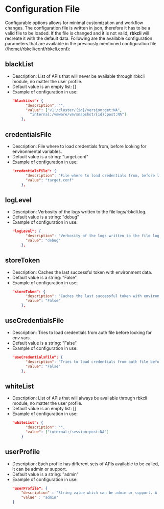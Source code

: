 # Configuration File

Configurable options allows for minimal customization and workflow changes. The configuration file is written in json, therefore it has to be a valid file to be loaded. If the file is changed and it is not valid, **rbkcli** will recreate it with the default data.
Following are the available configuration parameters that are available in the previously mentioned configuration file (/home/<user>/rbkcli/conf/rbkcli.conf):

## blackList
* Description: List of APIs that will never be available through rbkcli module, no matter the user profile.
* Default value is an empty list: []
* Example of configuration in use:
	```json
	"blackList": {
		  "description": "",
		  "value": ["v1:/cluster/{id}/version:get:NA",
			"internal:/vmware/vm/snapshot/{id}:post:NA"]
		},
	```

## credentialsFile
* Description: File where to load credentials from, before looking for environmental variables.
* Default value is a string: "target.conf"
* Example of configuration in use:
	```json
	"credentialsFile": {
		  "description": "File where to load credentials from, before looking for env vars.",
		  "value": "target.conf"
		},
	```

## logLevel
* Description: Verbosity of the logs written to the file logs/rbkcli.log.
* Default value is a string: "debug"
* Example of configuration in use:
	```json
	"logLevel": {
		  "description": "Verbosity of the logs written to the file logs/rbkcli.log.",
		  "value": "debug"
		},
	```

## storeToken
* Description: Caches the last successful token with environment data.
* Default value is a string: "False"
* Example of configuration in use:
	```json
	"storeToken": {
		  "description": "Caches the last successful token with environment data.",
		  "value": "False"
		},
	```

## useCredentialsFile
* Description: Tries to load credentials from auth file before looking for env vars.
* Default value is a string: "False"
* Example of configuration in use:
	```json
	"useCredentialsFile": {
		  "description": "Tries to load credentials from auth file before looking for env vars.",
		  "value": "False"
		},
	```

## whiteList
* Description: List of APIs that will always be available through rbkcli module, no matter the user profile.
* Default value is an empty list: []
* Example of configuration in use:
	```json
	"whiteList": {
		  "description": "",
		  "value": ["internal:/session:post:NA"]
		}
	```
## userProfile
* Description: Each profile has different sets of APIs available to be called, it can be admin or support.
* Default value is a string: "admin"
* Example of configuration in use:
	```json
	"userProfile": {
		"description" : "String value which can be admin or support. A profile is a set of API endpoints that is available in the command line.",
		"value" : "admin"
	}
```